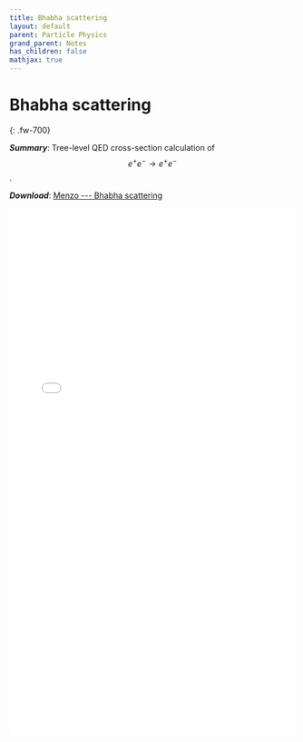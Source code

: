 ```yaml
---
title: Bhabha scattering
layout: default
parent: Particle Physics
grand_parent: Notes
has_children: false
mathjax: true
---
```


# **Bhabha scattering**
{: .fw-700}

<!--- 
***Title***: Bhabha scattering
/--->

***Summary***: Tree-level QED cross-section calculation of $$e^+ e^- \to e^+ e^-$$.

***Download***:  [Menzo --- Bhabha scattering]

<!--- This is how to embed a PDF into the page --->

<iframe
	align="center"
	src="../pdfs/Menzo_bhabha_scattering.pdf#toolbar=0"
	width="100%"
	height="928px"
	style="border:none"
  frameborder="0"
></iframe> 

[Menzo --- Bhabha scattering]: ../pdfs/Menzo_bhabha_scattering.pdf
